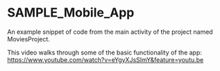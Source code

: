 # SAMPLE_Mobile_App
An example snippet of code from the main activity of the project named MoviesProject.

This video walks through some of the basic functionality of the app:
https://www.youtube.com/watch?v=eYgyXJsSImY&feature=youtu.be
